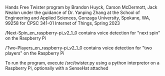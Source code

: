 Hands Free Twister program by Brandon Huyck, Carson McDermott, Jack Nealon
under the guidance of Dr. Yanping Zhang
at the School of Engineering and Applied Sciences, Gonzaga University,
Spokane, WA, 99258
for CPSC 341-01 Internet of Things, Spring 2023

/Next-Spin_en_raspberry-pi_v2_1_0 contains voice detection for "next spin" on the Raspberry Pi

/Two-Players_en_raspberry-pi_v2_1_0 contains voice detection for "two players" on the Raspberry Pi

To run the program, execute /src/twister.py using a python interpretor on a Raspberry Pi, optionally with a SenseHat attached